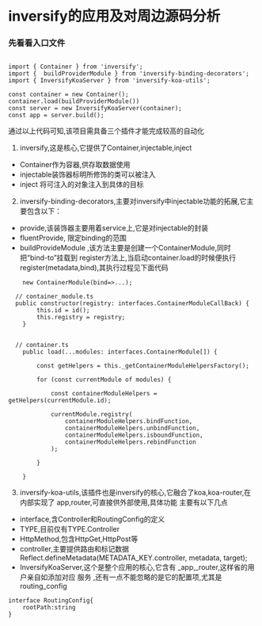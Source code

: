 # inversify的应用及对周边源码分析

### 先看看入口文件

```
 
import { Container } from 'inversify';
import {  buildProviderModule } from 'inversify-binding-decorators';
import { InversifyKoaServer } from 'inversify-koa-utils';

const container = new Container();
container.load(buildProviderModule())
const server = new InversifyKoaServer(container);
const app = server.build();

```
通过以上代码可知,该项目需具备三个插件才能完成较高的自动化

1. inversify,这是核心,它提供了Container,injectable,inject
- Container作为容器,供存取数据使用
- injectable装饰器标明所修饰的类可以被注入
- inject 将可注入的对象注入到具体的目标

2. inversify-binding-decorators,主要对inversify中injectable功能的拓展,它主要包含以下：
- provide,该装饰器主要用着service上,它是对injectable的封装
- fluentProvide, 限定binding的范围
- buildProvideModule ,该方法主要是创建一个ContainerModule,同时把“bind-to”挂载到 register方法上,当启动container.load的时候便执行register(metadata,bind),其执行过程见下面代码
```
    new ContainerModule(bind=>...);

  // container_module.ts
  public constructor(registry: interfaces.ContainerModuleCallBack) {
        this.id = id();
        this.registry = registry;
    }


  // container.ts
    public load(...modules: interfaces.ContainerModule[]) {

        const getHelpers = this._getContainerModuleHelpersFactory();

        for (const currentModule of modules) {

            const containerModuleHelpers = getHelpers(currentModule.id);

            currentModule.registry(
                containerModuleHelpers.bindFunction,
                containerModuleHelpers.unbindFunction,
                containerModuleHelpers.isboundFunction,
                containerModuleHelpers.rebindFunction
            );

        }

    }

```

3. inversify-koa-utils,该插件也是inversify的核心,它融合了koa,koa-router,在内部实现了 app,router,可直接供外部使用,具体功能 主要有以下几点
- interface,含Controller和RoutingConfig的定义
- TYPE,目前仅有TYPE.Controller
- HttpMethod,包含HttpGet,HttpPost等
- controller,主要提供路由和标记数据 Reflect.defineMetadata(METADATA_KEY.controller, metadata, target);
- InversifyKoaServer,这个是整个应用的核心,它含有 _app,_router,这样省的用户亲自如添加对应 服务 ,还有一点不能忽略的是它的配置项,尤其是routing_config
```
interface RoutingConfig{
    rootPath:string
}

```